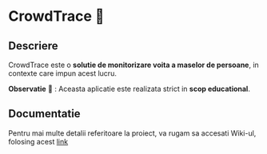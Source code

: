 # CrowdTrace :busts_in_silhouette:

## Descriere

CrowdTrace este o **solutie de monitorizare voita a maselor de persoane**, in contexte care impun acest lucru.

**Observatie** :triangular_flag_on_post: : Aceasta aplicatie este realizata strict in **scop educational**.

## Documentatie

Pentru mai multe detalii referitoare la proiect, va rugam sa accesati Wiki-ul, folosing acest [link](wiki)